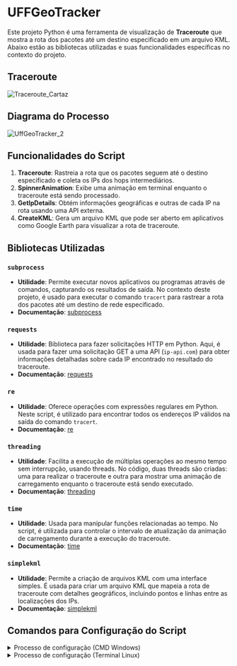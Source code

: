 # UFFGeoTracker

Este projeto Python é uma ferramenta de visualização de **Traceroute** que mostra a rota dos pacotes até um destino especificado em um arquivo KML. Abaixo estão as bibliotecas utilizadas e suas funcionalidades específicas no contexto do projeto.

## Traceroute
![Traceroute_Cartaz](https://github.com/lucasmagalhaes021/redes_2024_1/assets/148398476/69b77cf6-2917-4250-90c7-1d917ee286f4)

## Diagrama do Processo
![UffGeoTracker_2](https://github.com/lucasmagalhaes021/redes_2024_1/assets/148398476/c05d2629-6e02-471d-b059-6a04ad455b7f)

## Funcionalidades do Script

1. **Traceroute**: Rastreia a rota que os pacotes seguem até o destino especificado e coleta os IPs dos hops intermediários.
2. **SpinnerAnimation**: Exibe uma animação em terminal enquanto o traceroute está sendo processado.
3. **GetIpDetails**: Obtém informações geográficas e outras de cada IP na rota usando uma API externa.
4. **CreateKML**: Gera um arquivo KML que pode ser aberto em aplicativos como Google Earth para visualizar a rota de traceroute.

## Bibliotecas Utilizadas

### `subprocess`
- **Utilidade**: Permite executar novos aplicativos ou programas através de comandos, capturando os resultados de saída. No contexto deste projeto, é usado para executar o comando `tracert` para rastrear a rota dos pacotes até um destino de rede especificado.
- **Documentação**: [subprocess](https://docs.python.org/3/library/subprocess.html)

### `requests`
- **Utilidade**: Biblioteca para fazer solicitações HTTP em Python. Aqui, é usada para fazer uma solicitação GET a uma API (`ip-api.com`) para obter informações detalhadas sobre cada IP encontrado no resultado do traceroute.
- **Documentação**: [requests](https://docs.python-requests.org/en/latest/)

### `re`
- **Utilidade**: Oferece operações com expressões regulares em Python. Neste script, é utilizado para encontrar todos os endereços IP válidos na saída do comando `tracert`.
- **Documentação**: [re](https://docs.python.org/3/library/re.html)

### `threading`
- **Utilidade**: Facilita a execução de múltiplas operações ao mesmo tempo sem interrupção, usando threads. No código, duas threads são criadas: uma para realizar o traceroute e outra para mostrar uma animação de carregamento enquanto o traceroute está sendo executado.
- **Documentação**: [threading](https://docs.python.org/3/library/threading.html)

### `time`
- **Utilidade**: Usada para manipular funções relacionadas ao tempo. No script, é utilizada para controlar o intervalo de atualização da animação de carregamento durante a execução do traceroute.
- **Documentação**: [time](https://docs.python.org/3/library/time.html)

### `simplekml`
- **Utilidade**: Permite a criação de arquivos KML com uma interface simples. É usada para criar um arquivo KML que mapeia a rota de traceroute com detalhes geográficos, incluindo pontos e linhas entre as localizações dos IPs.
- **Documentação**: [simplekml](https://simplekml.readthedocs.io/en/latest/)

## Comandos para Configuração do Script
<details>
  <summary>Processo de configuração (CMD Windows)</summary>

  #### Verificar se o Python está instalado
  ```bash
  python --version
  ```

  #### Verificar se o pip está instalado
  ```bash
  pip --version
  ```

  #### Caso o pip não esteja instalado, siga estas etapas para instalá-lo:
  1. Baixe o script get-pip.py usando curl:
  ```bash
  curl https://bootstrap.pypa.io/get-pip.py -o get-pip.py
  ```

  2. Execute o script para instalar o pip:
  ```bash
  python get-pip.py
  ```

  #### Verificar novamente se o pip está instalado
  ```bash
  pip --version
  ```

  #### Instalar a biblioteca externa "simplekml"
  ```bash
  pip install simplekml
  ```

  #### Instalar a biblioteca "requests"
  ```bash
  pip install requests
  ```

</details>

<details>
  <summary>Processo de configuração (Terminal Linux)</summary>

  #### Verificar se o Python está instalado
  ```bash
  python3 --version
  ```

  #### Verificar se o pip está instalado
  ```bash
  pip3 --version
  ```

  #### Caso o pip não esteja instalado, siga estas etapas para instalá-lo:
  1. Baixe o script get-pip.py usando curl:
  ```bash
  curl https://bootstrap.pypa.io/get-pip.py -o get-pip.py
  ```

  2. Execute o script para instalar o pip:
  ```bash
  python3 get-pip.py
  ```

  #### Verificar novamente se o pip está instalado
  ```bash
  pip3 --version
  ```

  #### Instalar a biblioteca externa "simplekml"
  ```bash
  pip3 install simplekml
  ```

  #### Instalar a biblioteca "requests"
  ```bash
  pip3 install requests
  ```

</details>


